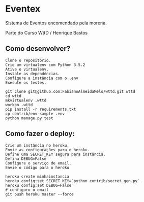 # Eventex

Sistema de Eventos encomendado pela morena.

Parte do Curso WttD / Henrique Bastos

## Como desenvolver?

```
Clone o repositório.
Crie um virtualenv com Python 3.5.2
Ative o virtualenv.
Instale as dependências.
Configure a instância com o .env
Execute os testes.
```

```console
git clone git@github.com:FabianoAlmeidaMelo/wttd.git wttd
cd wttd
mkvirtualenv .wttd
workon .wttd
pip install -r requirements.txt
cp contrib/env-sample .env
python manage.py test
```

## Como fazer o deploy:

```
Crie um instância no heroku.
Envie as configurações para o heroku.
Define uma SECRET_KEY segura para instância.
Defina DEBUG=False
Configure o serviço de email.
Envie o código para o heroku
```

```console
heroku create minhainstancia
heroku config:set SECRET_KEY=`python contrib/secret_gen.py`
heroku config:set DEBUG=False
# configuro o email
git push heroku master --force
```
